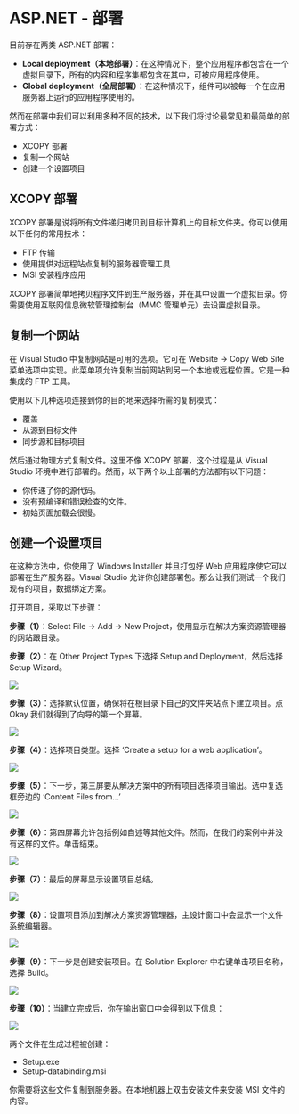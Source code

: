 # ASP.NET - 部署

目前存在两类 ASP.NET 部署：  

- **Local deployment（本地部署）**：在这种情况下，整个应用程序都包含在一个虚拟目录下，所有的内容和程序集都包含在其中，可被应用程序使用。  
- **Global deployment（全局部署）**：在这种情况下，组件可以被每一个在应用服务器上运行的应用程序使用的。  

然而在部署中我们可以利用多种不同的技术，以下我们将讨论最常见和最简单的部署方式：  

- XCOPY 部署  
- 复制一个网站  
- 创建一个设置项目   

## XCOPY 部署

XCOPY 部署是说将所有文件递归拷贝到目标计算机上的目标文件夹。你可以使用以下任何的常用技术：  

- FTP 传输  
- 使用提供对远程站点复制的服务器管理工具  
- MSI 安装程序应用  

XCOPY 部署简单地拷贝程序文件到生产服务器，并在其中设置一个虚拟目录。你需要使用互联网信息微软管理控制台（MMC 管理单元）去设置虚拟目录。

## 复制一个网站

在 Visual Studio 中复制网站是可用的选项。它可在 Website -> Copy Web Site 菜单选项中实现。此菜单项允许复制当前网站到另一个本地或远程位置。它是一种集成的 FTP 工具。

使用以下几种选项连接到你的目的地来选择所需的复制模式：  

- 覆盖  
- 从源到目标文件  
- 同步源和目标项目    

然后通过物理方式复制文件。这里不像 XCOPY 部署，这个过程是从 Visual Studio 环境中进行部署的。然而，以下两个以上部署的方法都有以下问题：  

- 你传递了你的源代码。  
- 没有预编译和错误检查的文件。  
- 初始页面加载会很慢。  

## 创建一个设置项目 

在这种方法中，你使用了 Windows Installer 并且打包好 Web 应用程序使它可以部署在生产服务器。Visual Studio 允许你创建部署包。那么让我们测试一个我们现有的项目，数据绑定方案。 
 
打开项目，采取以下步骤：  

**步骤（1）**：Select File -> Add -> New Project，使用显示在解决方案资源管理器的网站跟目录。    

**步骤（2）**：在 Other Project Types 下选择 Setup and Deployment，然后选择 Setup Wizard。  

![](images/select_setup_wizard.jpg)

**步骤（3）**：选择默认位置，确保将在根目录下自己的文件夹站点下建立项目。点 Okay 我们就得到了向导的第一个屏幕。  

![](images/splash_screen_wizard.jpg)

**步骤（4）**：选择项目类型。选择 ‘Create a setup for a web application’。    

![](images/splash_screen_wizard2.jpg) 

**步骤（5）**：下一步，第三屏要从解决方案中的所有项目选择项目输出。选中复选框旁边的 ‘Content Files from...’ 

![](images/splash_screen_wizard3.jpg)  

**步骤（6）**：第四屏幕允许包括例如自述等其他文件。然而，在我们的案例中并没有这样的文件。单击结束。  

![](images/splash_screen_wizard4.jpg)  

**步骤（7）**：最后的屏幕显示设置项目总结。  

![](images/splash_screen_wizard5.jpg)

**步骤（8）**：设置项目添加到解决方案资源管理器，主设计窗口中会显示一个文件系统编辑器。

![](http://www.tutorialspoint.com/asp.net/images/splash_screen_wizard6.jpg)

**步骤（9）**：下一步是创建安装项目。在 Solution Explorer 中右键单击项目名称，选择 Build。 

![](images/splash_screen_wizard7.jpg)  

**步骤（10）**：当建立完成后，你在输出窗口中会得到以下信息：  

![](images/splash_screen_wizard8.jpg)  

两个文件在生成过程被创建：  

- Setup.exe  
- Setup-databinding.msi  

你需要将这些文件复制到服务器。在本地机器上双击安装文件来安装 MSI 文件的内容。
